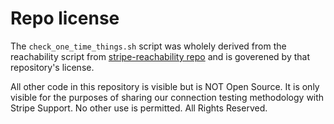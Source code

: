 # Repo license

The `check_one_time_things.sh` script was wholely derived from the reachability script from [stripe-reachability repo](https://github.com/stripe/stripe-reachability) and is goverened by that repository's license.

All other code in this repository is visible but is NOT Open Source. It is only visible for the purposes of sharing our connection testing methodology with Stripe Support. No other use is permitted.  All Rights Reserved.
